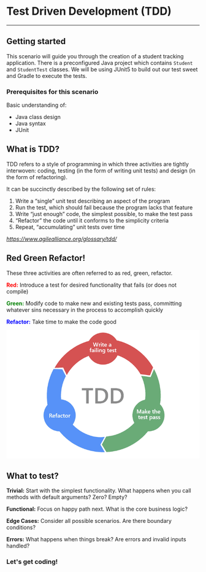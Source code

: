 # Test Driven Development (TDD)
---
## Getting started
This scenario will guide you through the creation of a student tracking application. There is a preconfigured Java project which contains `Student` and `StudentTest` classes. We will be using JUnit5 to build out our test sweet and Gradle to execute the tests.
### Prerequisites for this scenario
Basic understanding of:
- Java class design
- Java syntax
- JUnit

## What is TDD?

TDD refers to a style of programming in which three activities are tightly interwoven: coding, testing (in the form of writing unit tests) and design (in the form of refactoring).

It can be succinctly described by the following set of rules:

1. Write a “single” unit test describing an aspect of the program
2. Run the test, which should fail because the program lacks that feature
3. Write “just enough” code, the simplest possible, to make the test pass
4. “Refactor” the code until it conforms to the simplicity criteria
5. Repeat, “accumulating” unit tests over time

*https://www.agilealliance.org/glossary/tdd/*


## Red Green Refactor!
These three activities are often referred to as red, green, refactor.

**<span style="color:red">Red:</span>** Introduce a test for desired functionality that fails (or does not compile)

**<span style="color:green">Green:</span>** Modify code to make new and existing tests pass, committing whatever sins necessary in the process to accomplish quickly

**<span style="color:blue">Refactor:</span>** Take time to make the code good

![Red Green Refactor](./assets/red-green-refactor.png)

## What to test?
**Trivial:** Start with the simplest functionality. What happens when you call methods with default arguments? Zero? Empty?

**Functional:** Focus on happy path next. What is the core business logic?

**Edge Cases:** Consider all possible scenarios. Are there boundary conditions?

**Errors:** What happens when things break? Are errors and invalid inputs handled?

### Let's get coding!